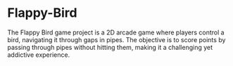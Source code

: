 # Flappy-Bird
The Flappy Bird game project is a 2D arcade game where players control a bird,
navigating it through gaps in pipes. The objective is to score points by passing through
pipes without hitting them, making it a challenging yet addictive experience.
